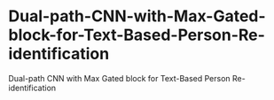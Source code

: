 # Dual-path-CNN-with-Max-Gated-block-for-Text-Based-Person-Re-identification
Dual-path CNN with Max Gated block for Text-Based Person Re-identification
